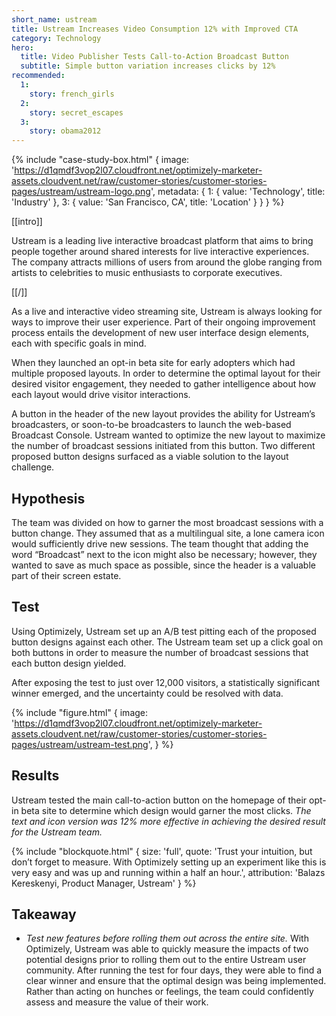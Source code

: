 ```yaml
---
short_name: ustream
title: Ustream Increases Video Consumption 12% with Improved CTA
category: Technology
hero:
  title: Video Publisher Tests Call-to-Action Broadcast Button
  subtitle: Simple button variation increases clicks by 12%
recommended:
  1:
    story: french_girls
  2:
    story: secret_escapes
  3:
    story: obama2012
---
```

{% include "case-study-box.html"
    {
    image: 'https://d1qmdf3vop2l07.cloudfront.net/optimizely-marketer-assets.cloudvent.net/raw/customer-stories/customer-stories-pages/ustream/ustream-logo.png',
    metadata: {
      1: {
        value: 'Technology',
        title: 'Industry'
      },
      3: {
        value: 'San Francisco, CA',
        title: 'Location'
      }
    }
  }
%}

[[intro]]

Ustream is a leading live interactive broadcast platform that aims to bring people together around shared interests for live interactive experiences. The company attracts millions of users from around the globe ranging from artists to celebrities to music enthusiasts to corporate executives.

[[/]]

As a live and interactive video streaming site, Ustream is always looking for ways to improve their user experience. Part of their ongoing improvement process entails the development of new user interface design elements, each with specific goals in mind.

When they launched an opt-in beta site for early adopters which had multiple proposed layouts. In order to determine the optimal layout for their desired visitor engagement, they needed to gather intelligence about how each layout would drive visitor interactions.

A button in the header of the new layout provides the ability for Ustream’s broadcasters, or soon-to-be broadcasters to launch the web-based Broadcast Console. Ustream wanted to optimize the new layout to maximize the number of broadcast sessions initiated from this button. Two different proposed button designs surfaced as a viable solution to the layout challenge.

## Hypothesis

The team was divided on how to garner the most broadcast sessions with a button change. They assumed that as a multilingual site, a lone camera icon would sufficiently drive new sessions. The team thought that adding the word “Broadcast” next to the icon might also be necessary; however, they wanted to save as much space as possible, since the header is a valuable part of their screen estate.

## Test

Using Optimizely, Ustream set up an A/B test pitting each of the proposed button designs against each other.  The Ustream team set up a click goal on both buttons in order to measure the number of broadcast sessions that each button design yielded.

After exposing the test to just over 12,000 visitors, a statistically significant winner emerged, and the uncertainty could be resolved with data.

{% include "figure.html"
  {
    image: 'https://d1qmdf3vop2l07.cloudfront.net/optimizely-marketer-assets.cloudvent.net/raw/customer-stories/customer-stories-pages/ustream/ustream-test.png',
  }
%}

## Results

Ustream tested the main call-to-action button on the homepage of their opt-in beta site to determine which design would garner the most clicks. *The text and icon version was 12% more effective in achieving the desired result for the Ustream team.*

{% include "blockquote.html"
  {
    size: 'full',
    quote: 'Trust your intuition, but don’t forget to measure. With Optimizely setting up an experiment like this is very easy and was up and running within a half an hour.',
    attribution: 'Balazs Kereskenyi, Product Manager, Ustream'
  }
%}

## Takeaway

* *Test new features before rolling them out across the entire site.* With Optimizely, Ustream was able to quickly measure the impacts of two potential designs prior to rolling them out to the entire Ustream user community.  After running the test for four days, they were able to find a clear winner and ensure that the optimal design was being implemented. Rather than acting on hunches or feelings, the team could confidently assess and measure the value of their work.
